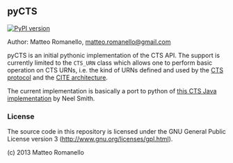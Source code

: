 ## pyCTS

[![PyPI version](https://badge.fury.io/py/pyCTS.svg)](https://badge.fury.io/py/pyCTS)

Author: Matteo Romanello, <matteo.romanello@gmail.com>

pyCTS is an initial pythonic implementation of the CTS API. The support is currently limited to the `CTS_URN` class which allows one to perform basic operation on CTS URNs, i.e. the kind of URNs defined and used by the [CTS protocol](http://www.homermultitext.org/hmt-doc/cite/texts/ctsoverview.html) and the [CITE architecture](http://www.homermultitext.org/hmt-doc/cite/).

The current implementation is basically a port to python of [this CTS Java implementation](https://bitbucket.org/neelsmith/cts) by Neel Smith.

### License
The source code in this repository is licensed under the GNU General Public
License version 3 (http://www.gnu.org/licenses/gpl.html).

(c) 2013 Matteo Romanello
